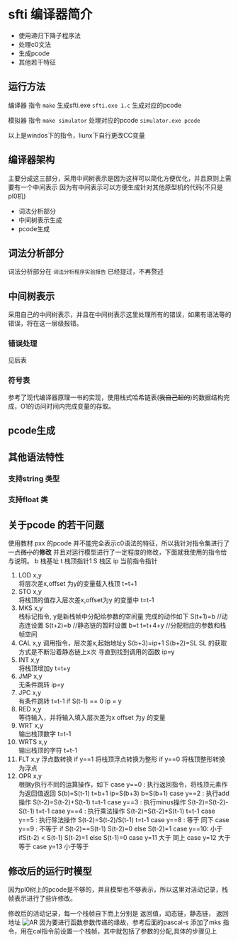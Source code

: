 # sfti 编译器简介

+ 使用递归下降子程序法
+ 处理c0文法
+ 生成pcode
+ 其他若干特征

## 运行方法
编译器
指令 
```make``` 
生成sfti.exe 
```sfti.exe 1.c``` 生成对应的pcode

模拟器
指令
```make simulator``` 
处理对应的pcode
```simulator.exe pcode```

以上是windos下的指令，liunx下自行更改CC变量
## 编译器架构
主要分成这三部分，采用中间树表示是因为这样可以简化方便优化，并且原则上需要有一个中间表示
因为有中间表示可以方便生成针对其他原型机的代码(不只是pl0机)

+ 词法分析部分
+ 中间树表示生成
+ pcode生成

## 词法分析部分
词法分析部分在
```词法分析程序实验报告``` 已经提过，不再赘述

## 中间树表示
采用自己的中间树表示，并且在中间树表示这里处理所有的错误，如果有语法等的错误，将在这一层级报错。
### 错误处理
见后表
### 符号表
参考了现代编译器原理一书的实现，使用栈式哈希链表(~~我自己起的~~)的数据结构完成，O1的访问时间内完成变量的存取。

## pcode生成

## 其他语法特性
### 支持string 类型
### 支持float 类



##  关于pcode 的若干问题
使用教材 pxx 的pcode 并不能完全表示c0语法的特征，所以我针对指令集进行了一点~~微小~~的**修改**
并且对运行模型进行了一定程度的修改，下面就我使用的指令给与说明。
b 栈基址
t 栈顶指针1
S 栈区
ip 当前指令指针

1. LOD  x,y  
将层次差x,offset 为y的变量载入栈顶 t=t+1
2. STO  x,y  
将栈顶的值存入层次差x,offset为y 的变量中 t=t-1
3. MKS  x,y  
栈标记指令, y是新栈帧中分配给参数的空间量 完成的动作如下
	S(t+1)=b  //动态连设置
	S(t+2)=b  //静态链的暂时设置
	b=t
	t=t+4+y   //分配相应的参数和栈帧空间
4. CAL  x,y 
调用指令，层次差x,起始地址y
	S(b+3)=ip+1
	S(b+2)=SL
	SL 的获取方式是不断沿着静态链上x次 寻直到找到调用的函数
	ip=y
5. INT  x,y  
将栈顶增加y
	t=t+y
6. JMP  x,y  
无条件跳转
	ip=y
7. JPC  x,y  
有条件跳转
	t=t-1
	if S(t-1) == 0 ip = y
8. RED  x,y  
等待输入，并将输入填入层次差为x offset 为y 的变量
9. WRT  x,y  
输出栈顶数字 t=t-1
10. WRTS x,y  
输出栈顶的字符 t=t-1
11. FLT  x,y 
 浮点数转换
	if y==1 将栈顶浮点转换为整形
	if y==0 将栈顶整形转换为浮点
12. OPR  x,y  
根据y执行不同的运算操作，如下
	 case y==0 :
	 	执行返回指令，将栈顶元素作为返回值返回
	 	S(b)=S(t-1)
	 	t=b+1
	 	ip=S(b+3)
	 	b=S(b+1)
	 case y==2 :
	 	执行add 操作 
	 	S(t-2)=S(t-2)+S(t-1)
	 	t=t-1
	 case y==3 :
	 	执行minus操作
	 	S(t-2)=S(t-2)-S(t-1)
	 	t=t-1
	 case y==4 :
	 	执行乘法操作
	 	S(t-2)=S(t-2)*S(t-1)
	 	t=t-1
	 case y==5 :
	 	执行除法操作
	 	S(t-2)=S(t-2)/S(t-1)
	 	t=t-1
	 case y==8 :
	 	等于 同下
	 case y==9 :
	 	不等于
	 	if S(t-2)==S(t-1)
	 		S(t-2)=0
	 	else 
	 		S(t-2)=1
	 case y==10: 
	  	小于
	  	ifS(t-2) < S(t-1)
	  	 	S(t-2)=1
	  	 else 
	  	 	S(t-1)=0
	 case y=11 
	 	大于 同上
	 case y=12
	 	大于等于
	 case y=13
	 	小于等于

## 修改后的运行时模型
因为pl0树上的pcode是不够的，并且模型也不够表示，所以这里对活动记录，栈帧表示进行了些许修改。

修改后的活动记录，每一个栈帧自下而上分别是 返回值，动态链，静态链， 返回地址
![AR](https://raw.githubusercontent.com/sfzyk/buaa-c0compiler/master/fig/ar.png)
因为要进行函数参数传递的缘故，参考后面的pascal-s 添加了mks 指令，用在cal指令前设置一个栈帧，其中就包括了参数的分配,具体的步骤见上


